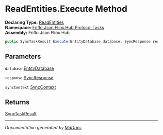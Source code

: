 ﻿<!--  
  <auto-generated>   
    The contents of this file were generated by a tool.  
    Changes to this file may be list if the file is regenerated  
  </auto-generated>   
-->

# ReadEntities.Execute Method

**Declaring Type:** [ReadEntities](../index.md)  
**Namespace:** [Friflo.Json.Fliox.Hub.Protocol.Tasks](../../index.md)  
**Assembly:** Friflo.Json.Fliox.Hub

```csharp
public SyncTaskResult Execute(EntityDatabase database, SyncResponse response, SyncContext syncContext);
```

## Parameters

`database`  [EntityDatabase](../../../../Host/EntityDatabase/index.md)

`response`  [SyncResponse](../../../SyncResponse/index.md)

`syncContext`  [SyncContext](../../../../Host/SyncContext/index.md)

## Returns

[SyncTaskResult](../../SyncTaskResult/index.md)

___

*Documentation generated by [MdDocs](https://github.com/ap0llo/mddocs)*
